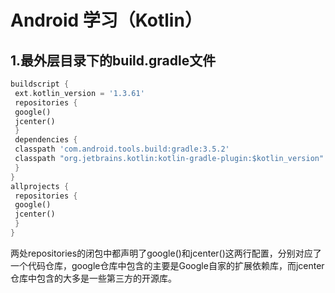 # Android 学习（Kotlin）

## 1.最外层目录下的build.gradle文件

```dart
buildscript {
 ext.kotlin_version = '1.3.61'
 repositories {
 google()
 jcenter()
 }
 dependencies {
 classpath 'com.android.tools.build:gradle:3.5.2'
 classpath "org.jetbrains.kotlin:kotlin-gradle-plugin:$kotlin_version"
 }
}
allprojects {
 repositories {
 google()
 jcenter()
 }
}
```

两处repositories的闭包中都声明了google()和jcenter()这两行配置，分别对应了一个代码仓库，google仓库中包含的主要是Google自家的扩展依赖库，而jcenter仓库中包含的大多是一些第三方的开源库。

